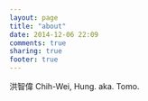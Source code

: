 ```yaml
---
layout: page
title: "about"
date: 2014-12-06 22:09
comments: true
sharing: true
footer: true
---
```


洪智偉 Chih-Wei, Hung. aka. Tomo.